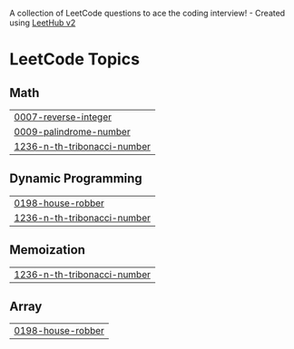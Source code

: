 A collection of LeetCode questions to ace the coding interview! - Created using [LeetHub v2](https://github.com/arunbhardwaj/LeetHub-2.0)
<!---LeetCode Topics Start-->
# LeetCode Topics
## Math
|  |
| ------- |
| [0007-reverse-integer](https://github.com/ManasaGantela/leetcode/tree/master/0007-reverse-integer) |
| [0009-palindrome-number](https://github.com/ManasaGantela/leetcode/tree/master/0009-palindrome-number) |
| [1236-n-th-tribonacci-number](https://github.com/ManasaGantela/leetcode/tree/master/1236-n-th-tribonacci-number) |
## Dynamic Programming
|  |
| ------- |
| [0198-house-robber](https://github.com/ManasaGantela/leetcode/tree/master/0198-house-robber) |
| [1236-n-th-tribonacci-number](https://github.com/ManasaGantela/leetcode/tree/master/1236-n-th-tribonacci-number) |
## Memoization
|  |
| ------- |
| [1236-n-th-tribonacci-number](https://github.com/ManasaGantela/leetcode/tree/master/1236-n-th-tribonacci-number) |
## Array
|  |
| ------- |
| [0198-house-robber](https://github.com/ManasaGantela/leetcode/tree/master/0198-house-robber) |
<!---LeetCode Topics End-->
